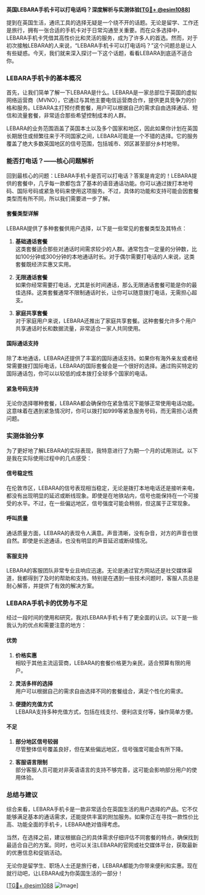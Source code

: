 **英国LEBARA手机卡可以打电话吗？深度解析与实测体验[[TG💪+ @esim1088](https://t.me/s/esim1088)]**

提到在英国生活，通讯工具的选择无疑是一个绕不开的话题。无论是留学、工作还是旅行，拥有一张合适的手机卡对于日常沟通至关重要。而在众多选择中，LEBARA手机卡凭借其高性价比和灵活的服务，成为了许多人的首选。然而，对于初次接触LEBARA的人来说，“LEBARA手机卡可以打电话吗？”这个问题总是让人有些疑惑。今天，我们就来深入探讨一下这个话题，看看LEBARA到底适不适合你。

### LEBARA手机卡的基本概况

首先，让我们简单了解一下LEBARA是什么。LEBARA是一家总部位于英国的虚拟网络运营商（MVNO），它通过与其他主要电信运营商合作，提供更具竞争力的价格和服务。LEBARA主打预付费套餐，用户可以根据自己的需求自由选择通话、短信和流量套餐，非常适合那些希望控制成本的人群。

LEBARA的业务范围涵盖了英国本土以及多个国家和地区，因此如果你计划在英国长期居住或频繁往来于不同国家之间，LEBARA可能是一个不错的选择。它的服务覆盖了绝大多数英国地区的信号范围，包括城市、郊区甚至部分乡村地带。

### 能否打电话？——核心问题解析

回到最核心的问题：LEBARA手机卡是否可以打电话？答案是肯定的！LEBARA提供的套餐中，几乎每一款都包含了基本的语音通话功能。你可以通过拨打本地号码、国际号码或紧急号码来使用这项服务。不过，具体的功能和支持可能会因套餐类型而有所不同，所以我们需要进一步了解。

#### 套餐类型详解

LEBARA提供了多种套餐供用户选择，以下是一些常见的套餐类型及其特点：

1. **基础通话套餐**  
   这类套餐适合那些对通话时间需求较少的人群。通常包含一定量的分钟数，比如100分钟或300分钟的本地通话时长。对于偶尔需要打电话的人来说，这类套餐既经济实惠又实用。

2. **无限通话套餐**  
   如果你经常需要打电话，尤其是长时间通话，那么无限通话套餐可能是你的最佳选择。这类套餐通常不限制通话时长，让你可以随意拨打电话，无需担心超支。

3. **家庭共享套餐**  
   对于家庭用户来说，LEBARA还推出了家庭共享套餐。这种套餐允许多个用户共享通话时长和数据流量，非常适合一家人共同使用。

#### 国际通话支持

除了本地通话，LEBARA还提供了丰富的国际通话支持。如果你有海外亲友或者经常需要拨打国际电话，LEBARA的国际套餐会是一个很好的选择。通过购买特定的国际通话包，你可以以较低的成本拨打全球多个国家的电话。

#### 紧急号码支持

无论你选择哪种套餐，LEBARA都会确保你在紧急情况下能够正常使用电话功能。这意味着在遇到紧急情况时，你可以拨打如999等紧急服务号码，而无需担心话费问题。

### 实测体验分享

为了更好地了解LEBARA的实际表现，我特意进行了为期一个月的试用测试。以下是我在实际使用过程中的几点感受：

#### 信号稳定性

在伦敦市区，LEBARA的信号表现相当稳定，无论是拨打本地电话还是接听来电，都没有出现明显的延迟或断线现象。即使是在地铁站内，信号也能保持在一个可接受的水平。不过，在一些偏远地区，信号强度可能会稍弱，但这属于正常现象。

#### 呼叫质量

通话质量方面，LEBARA的表现令人满意。声音清晰，没有杂音，对方的声音也很自然。即使是长途通话，也没有明显的声音延迟或断续情况。

#### 客服支持

LEBARA的客服团队非常专业且响应迅速。无论是通过官方网站还是社交媒体渠道，我都得到了及时的帮助和支持。特别是在遇到一些技术问题时，客服人员总是耐心解答，并提供了有效的解决方案。

### LEBARA手机卡的优势与不足

经过一段时间的使用和研究，我对LEBARA手机卡有了更全面的认识。以下是一些我认为的优点和需要注意的地方：

#### 优势

1. **价格实惠**  
   相较于其他主流运营商，LEBARA的套餐价格更为亲民，适合预算有限的用户。

2. **灵活多样的选择**  
   用户可以根据自己的需求自由选择不同的套餐组合，满足个性化的需求。

3. **便捷的充值方式**  
   LEBARA支持多种充值方式，包括在线支付、便利店支付等，操作简单方便。

#### 不足

1. **部分地区信号较弱**  
   尽管整体信号覆盖良好，但在某些偏远地区，信号强度可能会有所下降。

2. **客服语言限制**  
   部分客服人员可能对非英语语言的支持不够完善，这可能会影响部分用户的使用体验。

### 总结与建议

综合来看，LEBARA手机卡是一款非常适合在英国生活的用户选择的产品。它不仅能够满足基本的通话需求，还能提供丰富的附加服务。如果你正在寻找一款性价比高、功能全面的手机卡，LEBARA绝对值得考虑。

当然，在选择之前，建议根据自己的具体需求仔细评估不同套餐的特点，确保找到最适合自己的方案。同时，也可以关注LEBARA的官网或社交媒体平台，获取最新的优惠信息和促销活动。

无论你是留学生、职场人士还是旅行者，LEBARA都能为你带来便利和实惠。现在就行动吧，让LEBARA成为你英国生活的一部分！

[[TG💪+ @esim1088](https://t.me/s/esim1088) ![Image](https://i.postimg.cc/4NQfJmqS/Snipaste-2025-05-13-00-14-12.png)]